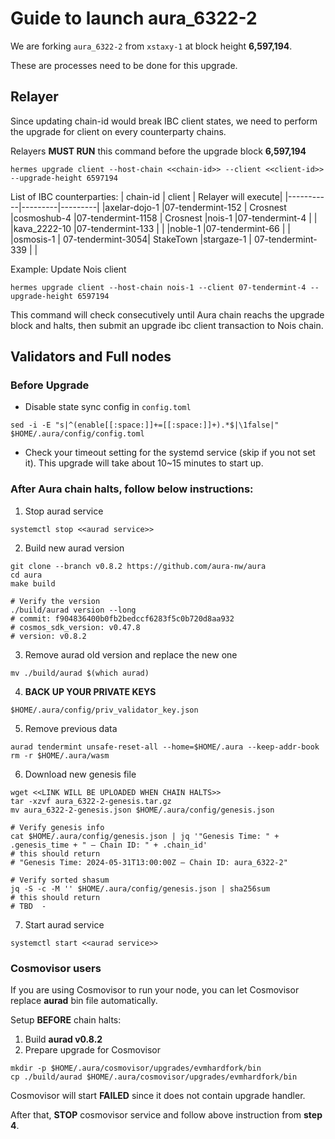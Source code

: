 # Guide to launch aura_6322-2

We are forking `aura_6322-2` from `xstaxy-1` at block height **6,597,194**.

These are processes need to be done for this upgrade.

## Relayer

Since updating chain-id would break IBC client states, we need to perform the upgrade for client on every counterparty chains.

Relayers **MUST RUN** this command before the upgrade block **6,597,194**

```
hermes upgrade client --host-chain <<chain-id>> --client <<client-id>> --upgrade-height 6597194
```
List of IBC counterparties:
| chain-id  | client  | Relayer will execute|
|-----------|---------|---------|
|axelar-dojo-1     |07-tendermint-152  | Crosnest
|cosmoshub-4  |07-tendermint-1158 | Crosnest
|nois-1      |07-tendermint-4    |  |
|kava_2222-10       |07-tendermint-133  | |
|noble-1      |07-tendermint-66   | |
|osmosis-1  | 07-tendermint-3054| StakeTown
|stargaze-1 | 07-tendermint-339 | |

Example: Update Nois client 
```
hermes upgrade client --host-chain nois-1 --client 07-tendermint-4 --upgrade-height 6597194
```
This command will check consecutively until Aura chain reachs the upgrade block and halts, then submit an upgrade ibc client transaction to Nois chain.


## Validators and Full nodes

### Before Upgrade
- Disable state sync config in ```config.toml```
```
sed -i -E "s|^(enable[[:space:]]+=[[:space:]]+).*$|\1false|" $HOME/.aura/config/config.toml
```
- Check your timeout setting for the systemd service (skip if you not set it). This upgrade will take about 10~15 minutes to start up.

### After Aura chain halts, follow below instructions: 

1. Stop aurad service
```
systemctl stop <<aurad service>>
```
2. Build new aurad version
```
git clone --branch v0.8.2 https://github.com/aura-nw/aura
cd aura
make build

# Verify the version
./build/aurad version --long
# commit: f904836400b0fb2bedccf6283f5c0b720d8aa932
# cosmos_sdk_version: v0.47.8
# version: v0.8.2
```
3. Remove aurad old version and replace the new one
```
mv ./build/aurad $(which aurad)
```
4. **BACK UP YOUR PRIVATE KEYS**
```
$HOME/.aura/config/priv_validator_key.json
```

5. Remove previous data
```
aurad tendermint unsafe-reset-all --home=$HOME/.aura --keep-addr-book
rm -r $HOME/.aura/wasm
```
6. Download new genesis file
```
wget <<LINK WILL BE UPLOADED WHEN CHAIN HALTS>>
tar -xzvf aura_6322-2-genesis.tar.gz
mv aura_6322-2-genesis.json $HOME/.aura/config/genesis.json

# Verify genesis info
cat $HOME/.aura/config/genesis.json | jq '"Genesis Time: " + .genesis_time + " — Chain ID: " + .chain_id'
# this should return
# "Genesis Time: 2024-05-31T13:00:00Z — Chain ID: aura_6322-2"

# Verify sorted shasum
jq -S -c -M '' $HOME/.aura/config/genesis.json | sha256sum
# this should return
# TBD  -
```
7. Start aurad service
```
systemctl start <<aurad service>>
```

### Cosmovisor users

If you are using Cosmovisor to run your node, you can let Cosmovisor replace **aurad** bin file automatically.

Setup **BEFORE** chain halts:
1. Build **aurad v0.8.2** 
2. Prepare upgrade for Cosmovisor
```
mkdir -p $HOME/.aura/cosmovisor/upgrades/evmhardfork/bin
cp ./build/aurad $HOME/.aura/cosmovisor/upgrades/evmhardfork/bin
```

Cosmovisor will start **FAILED** since it does not contain upgrade handler.

After that, **STOP** cosmovisor service and follow above instruction from **step 4**.